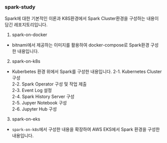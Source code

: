 ### spark-study
Spark에 대한 기본적인 이론과 K8S환경에서 Spark Cluster환경을 구성하는 내용이 담긴 레포지토리입니다.  

1. spark-on-docker  
- bitnami에서 제공하는 이미지를 활용하여 docker-compose로 Spark환경 구성한 내용입니다.  
2. spark-on-k8s  
- Kuberbetes 환경 위에서 Spark를 구성한 내용입니다.
  2-1. Kubernetes Cluster 구성  
  2-2. Spark Operator 구성 및 작업 제출  
  2-3. Event Log 설정  
  2-4. Spark History Server 구성  
  2-5. Jupyer Notebook 구성  
  2-6. Jupyter Hub 구성  
3. spark-on-eks  
  - `spark-on-k8s`에서 구성한 내용을 확장하여 AWS EKS에서 Spark 환경을 구성한 내용입니다.